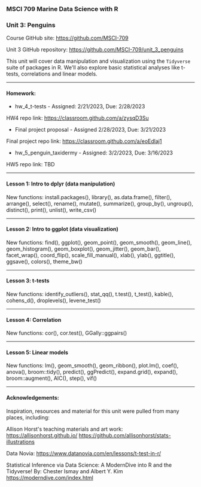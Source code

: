 ### MSCI 709 Marine Data Science with R
### Unit 3: Penguins

Course GitHub site: https://github.com/MSCI-709

Unit 3 GitHub repository: https://github.com/MSCI-709/unit_3_penguins

This unit will cover data manipulation and visualization using the `Tidyverse` suite of packages in R. We'll also explore basic statistical analyses like t-tests, correlations and linear models.

***

#### Homework: 

-  hw_4_t-tests - Assigned: 2/21/2023, Due: 2/28/2023

HW4 repo link: https://classroom.github.com/a/zysqD3Su

-  Final project proposal - Assigned 2/28/2023, Due: 3/21/2023

Final project repo link: https://classroom.github.com/a/eoEdlaj1

-  hw_5_penguin_taxidermy - Assigned: 3/2/2023, Due: 3/16/2023

HW5 repo link: TBD

***

#### Lesson 1: Intro to dplyr (data manipulation)

New functions: 
install.packages(), library(), as.data.frame(), filter(), arrange(), select(), rename(), mutate(), summarize(), group_by(), ungroup(), distinct(), print(), unlist(), write_csv()

***

#### Lesson 2: Intro to ggplot (data visualization)

New functions: 
find(), ggplot(), geom_point(), geom_smooth(), geom_line(), geom_histogram(), geom_boxplot(), geom_jitter(), geom_bar(), facet_wrap(), coord_flip(), scale_fill_manual(), xlab(), ylab(), ggtitle(), ggsave(), colors(), theme_bw()

***

#### Lesson 3: t-tests

New functions: 
identify_outliers(), stat_qq(), t.test(), t_test(), kable(), cohens_d(), droplevels(), levene_test()

***

#### Lesson 4: Correlation
New functions: 
cor(), cor.test(), GGally::ggpairs()

***

#### Lesson 5: Linear models

New functions: 
lm(), geom_smooth(), geom_ribbon(), plot.lm(), coef(), anova(), broom::tidy(), predict(), ggPredict(), expand.grid(), expand(), broom::augment(), AIC(), step(), vif()

***

#### Acknowledgements:

Inspiration, resources and material for this unit were pulled from many places, including:

Allison Horst's teaching materials and art work: 
https://allisonhorst.github.io/
https://github.com/allisonhorst/stats-illustrations

Data Novia: https://www.datanovia.com/en/lessons/t-test-in-r/

Statistical Inference via Data Science: A ModernDive into R and the Tidyverse!
By: Chester Ismay and Albert Y. Kim
https://moderndive.com/index.html

